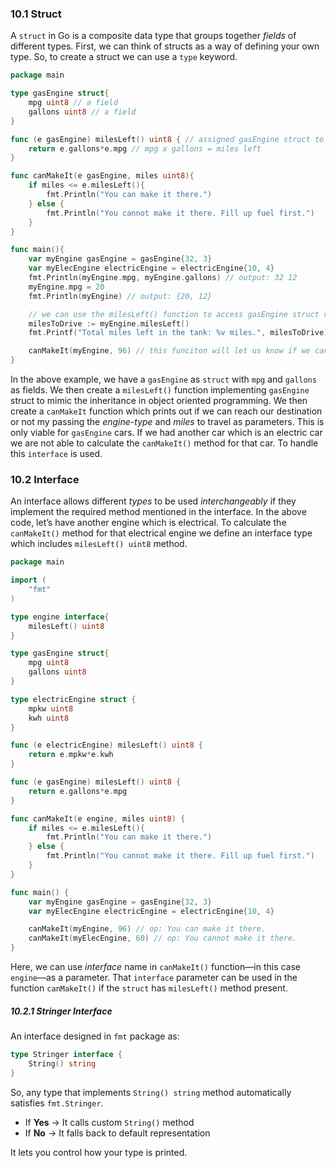 ### 10.1 Struct
A `struct` in Go is a composite data type that groups together *fields* of different types. First, we can think of structs as a way of defining your own type. So, to create a struct we can use a `type` keyword. 

```Go
package main

type gasEngine struct{
	mpg uint8 // a field
	gallons uint8 // a field	
}

func (e gasEngine) milesLeft() uint8 { // assigned gasEngine struct to this function
	return e.gallons*e.mpg // mpg x gallons = miles left
}

func canMakeIt(e gasEngine, miles uint8){
	if miles <= e.milesLeft(){
		fmt.Println("You can make it there.")
	} else {
		fmt.Println("You cannot make it there. Fill up fuel first.")
	}
}

func main(){
	var myEngine gasEngine = gasEngine{32, 3}	
	var myElecEngine electricEngine = electricEngine{10, 4}
	fmt.Println(myEngine.mpg, myEngine.gallons) // output: 32 12
	myEngine.mpg = 20
	fmt.Println(myEngine) // output: {20, 12}

	// we can use the milesLeft() function to access gasEngine struct variables
	milesToDrive := myEngine.milesLeft()
	fmt.Printf("Total miles left in the tank: %v miles.", milesToDrive) // output: Total miles left in the tank: 128 miles.

	canMakeIt(myEngine, 96) // this funciton will let us know if we can reach to out destination with current amount of fuel.
}
```

In the above example, we have a `gasEngine` as `struct` with `mpg` and `gallons` as fields. We then create a `milesLeft()` function implementing `gasEngine` struct to mimic the inheritance in object oriented programming. We then create a `canMakeIt` function which prints out if we can reach our destination or not my passing the *engine-type* and *miles* to travel as parameters. This is only viable for `gasEngine` cars. If we had another car which is an electric car we are not able to calculate the `canMakeIt()` method for that car. To handle this `interface` is used.

### 10.2 Interface
An interface allows different *types* to be used *interchangeably* if they implement the required method mentioned in the interface. In the above code, let’s have another engine which is electrical. To calculate the `canMakeIt()` method for that electrical engine we define an interface type which includes `milesLeft() uint8` method.

```Go
package main

import (
	"fmt"
)

type engine interface{
	milesLeft() uint8
}

type gasEngine struct{
	mpg uint8
	gallons uint8
}

type electricEngine struct {
	mpkw uint8
	kwh uint8
}

func (e electricEngine) milesLeft() uint8 {
	return e.mpkw*e.kwh
}

func (e gasEngine) milesLeft() uint8 {
	return e.gallons*e.mpg
}

func canMakeIt(e engine, miles uint8) {
	if miles <= e.milesLeft(){
		fmt.Println("You can make it there.")
	} else {
		fmt.Println("You cannot make it there. Fill up fuel first.")
	}
}

func main() {
	var myEngine gasEngine = gasEngine{32, 3}	
	var myElecEngine electricEngine = electricEngine{10, 4}

	canMakeIt(myEngine, 96) // op: You can make it there.
	canMakeIt(myElecEngine, 60) // op: You cannot make it there.
}
```

Here, we can use *interface* name in `canMakeIt()` function—in this case `engine`—as a parameter. That `interface` parameter can be used in the function `canMakeIt()` if the `struct` has `milesLeft()` method present.

##### 10.2.1 Stringer Interface
An interface designed in `fmt` package as:
```Go
type Stringer interface {
    String() string
}
```
So, any type that implements `String() string` method automatically satisfies `fmt.Stringer`.

- If **Yes** &rarr; It calls custom `String()` method
- If **No** &rarr; It falls back to default representation

It lets you control how your type is printed.